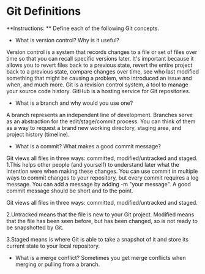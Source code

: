 # Git Definitions

**Instructions: ** Define each of the following Git concepts.

* What is version control?  Why is it useful?

Version control is a system that records changes to a file or set of files
over time so that you can recall specific versions later. It's important because
it allows you to revert files back to a previous state, revert the entire
project back to a previous state, compare changes over time, see who last
modified something that might be causing a problem, who introduced an issue and
when, and much more. Git is a revision control system, a tool to manage your
source code history. GitHub is a hosting service for Git repositories. 

* What is a branch and why would you use one?

A branch represents an independent line of development. Branches serve as an
abstraction for the edit/stage/commit process. You can think of them as a way
to request a brand new working directory, staging area, and project history
(timeline).

* What is a commit? What makes a good commit message?

Git views all files in three ways: committed, modified/untracked and staged.
1.This helps other people (and yourself) to understand later what the intention
were when making these changes. You can use commit in multiple ways to commit
changes to your repository, but every commit requires a log message. You can add
a message by adding -m "your message". A good commit message should be short
and to the point.

Git views all files in three ways: committed, modified/untracked and staged.

2.Untracked means that the file is new to your Git project. Modified means
that the file has been seen before, but has been changed, so is not ready to be snapshotted by Git.

3.Staged means is where Git is able to take a snapshot of it and store its
current state to your local repository.


* What is a merge conflict?
Sometimes you get merge conflicts when merging or pulling from a branch.
